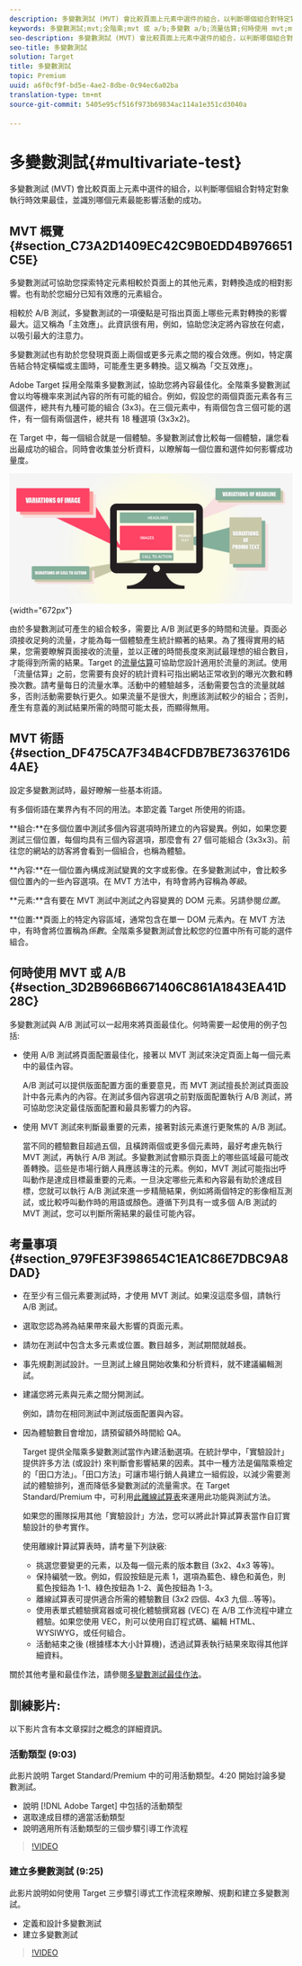 ```yaml
---
description: 多變數測試 (MVT) 會比較頁面上元素中選件的組合，以判斷哪個組合對特定對象執行時效果最佳，並識別哪個元素最能影響活動的成功。
keywords: 多變數測試;mvt;全階乘;mvt 或 a/b;多變數 a/b;流量估算;何時使用 mvt;mvt 考量;多變數
seo-description: 多變數測試 (MVT) 會比較頁面上元素中選件的組合，以判斷哪個組合對特定對象執行時效果最佳，並識別哪個元素最能影響活動的成功。
seo-title: 多變數測試
solution: Target
title: 多變數測試
topic: Premium
uuid: a6f0cf9f-bd5e-4ae2-8dbe-0c94ec6a02ba
translation-type: tm+mt
source-git-commit: 5405e95cf516f973b69834ac114a1e351cd3040a

---
```



# 多變數測試{#multivariate-test}

多變數測試 (MVT) 會比較頁面上元素中選件的組合，以判斷哪個組合對特定對象執行時效果最佳，並識別哪個元素最能影響活動的成功。

## MVT 概覽 {#section_C73A2D1409EC42C9B0EDD4B976651C5E}

多變數測試可協助您探索特定元素相較於頁面上的其他元素，對轉換造成的相對影響。也有助於您細分已知有效應的元素組合。

相較於 A/B 測試，多變數測試的一項優點是可指出頁面上哪些元素對轉換的影響最大。這又稱為「主效應」。此資訊很有用，例如，協助您決定將內容放在何處，以吸引最大的注意力。

多變數測試也有助於您發現頁面上兩個或更多元素之間的複合效應。例如，特定廣告結合特定橫幅或主圖時，可能產生更多轉換。這又稱為「交互效應」。

Adobe Target 採用全階乘多變數測試，協助您將內容最佳化。全階乘多變數測試會以均等機率來測試內容的所有可能的組合。例如，假設您的兩個頁面元素各有三個選件，總共有九種可能的組合 (3x3)。在三個元素中，有兩個包含三個可能的選件，有一個有兩個選件，總共有 18 種選項 (3x3x2)。

在 Target 中，每一個組合就是一個體驗。多變數測試會比較每一個體驗，讓您看出最成功的組合。同時會收集並分析資料，以瞭解每一個位置和選件如何影響成功量度。

![](assets/multivariate.png){width=&quot;672px&quot;}

由於多變數測試可產生的組合較多，需要比 A/B 測試更多的時間和流量。頁面必須接收足夠的流量，才能為每一個體驗產生統計顯著的結果。為了獲得實用的結果，您需要瞭解頁面接收的流量，並以正確的時間長度來測試最理想的組合數目，才能得到所需的結果。Target 的[流量估算](../../c-activities/c-multivariate-testing/t-create-multivariate-test/traffic-estimator.md#task_71AA6922AFD447EA8C5E610A78ABA714)可協助您設計適用於流量的測試。使用「流量估算」之前，您需要有良好的統計資料可指出網站正常收到的曝光次數和轉換次數。請考量每日的流量水準。活動中的體驗越多，活動需要包含的流量就越多，否則活動需要執行更久。如果流量不是很大，則應該測試較少的組合；否則，產生有意義的測試結果所需的時間可能太長，而顯得無用。

## MVT 術語 {#section_DF475CA7F34B4CFDB7BE7363761D64AE}

設定多變數測試時，最好瞭解一些基本術語。

有多個術語在業界內有不同的用法。本節定義 Target 所使用的術語。

**組合:**在多個位置中測試多個內容選項時所建立的內容變異。例如，如果您要測試三個位置，每個均具有三個內容選項，那麼會有 27 個可能組合 (3x3x3)。前往您的網站的訪客將會看到一個組合，也稱為體驗。

**內容:**在一個位置內構成測試變異的文字或影像。在多變數測試中，會比較多個位置內的一些內容選項。在 MVT 方法中，有時會將內容稱為*等級*。

**元素:**含有要在 MVT 測試中測試之內容變異的 DOM 元素。另請參閱*位置*。

**位置:**頁面上的特定內容區域，通常包含在單一 DOM 元素內。在 MVT 方法中，有時會將位置稱為*係數*。全階乘多變數測試會比較您的位置中所有可能的選件組合。

## 何時使用 MVT 或 A/B {#section_3D2B966B6671406C861A1843EA41D28C}

多變數測試與 A/B 測試可以一起用來將頁面最佳化。何時需要一起使用的例子包括:

* 使用 A/B 測試將頁面配置最佳化，接著以 MVT 測試來決定頁面上每一個元素中的最佳內容。

   A/B 測試可以提供版面配置方面的重要意見，而 MVT 測試擅長於測試頁面設計中各元素內的內容。在測試多個內容選項之前對版面配置執行 A/B 測試，將可協助您決定最佳版面配置和最具影響力的內容。

* 使用 MVT 測試來判斷最重要的元素，接著對該元素進行更聚焦的 A/B 測試。

   當不同的體驗數目超過五個，且橫跨兩個或更多個元素時，最好考慮先執行 MVT 測試，再執行 A/B 測試。多變數測試會顯示頁面上的哪些區域最可能改善轉換。這些是市場行銷人員應該專注的元素。例如，MVT 測試可能指出呼叫動作是達成目標最重要的元素。一旦決定哪些元素和內容最有助於達成目標，您就可以執行 A/B 測試來進一步精簡結果，例如將兩個特定的影像相互測試，或比較呼叫動作時的用語或顏色。遵循下列具有一或多個 A/B 測試的 MVT 測試，您可以判斷所需結果的最佳可能內容。

## 考量事項 {#section_979FE3F398654C1EA1C86E7DBC9A8DAD}

* 在至少有三個元素要測試時，才使用 MVT 測試。如果沒這麼多個，請執行 A/B 測試。
* 選取您認為將為結果帶來最大影響的頁面元素。
* 請勿在測試中包含太多元素或位置。數目越多，測試期間就越長。
* 事先規劃測試設計。一旦測試上線且開始收集和分析資料，就不建議編輯測試。
* 建議您將元素與元素之間分開測試。

   例如，請勿在相同測試中測試版面配置與內容。
* 因為體驗數目會增加，請預留額外時間給 QA。

   Target 提供全階乘多變數測試當作內建活動選項。在統計學中，「實驗設計」提供許多方法 (或設計) 來判斷會影響結果的因素。其中一種方法是偏階乘檢定的「田口方法」。「田口方法」可讓市場行銷人員建立一組假設，以減少需要測試的體驗排列，進而降低多變數測試的流量需求。在 Target Standard/Premium 中，可利用[此離線試算表](https://marketing.adobe.com/resources/help/en_US/target/mvt/MVT-Taguchi-Partial-Factorial-Design-02102017.xlsx)來運用此功能與測試方法。

   如果您的團隊採用其他「實驗設計」方法，您可以將此計算試算表當作自訂實驗設計的參考實作。

   使用離線計算試算表時，請考量下列訣竅:

   * 挑選您要變更的元素，以及每一個元素的版本數目 (3x2、4x3 等等)。
   * 保持編號一致。例如，假設按鈕是元素 1，選項為藍色、綠色和黃色，則藍色按鈕為 1-1、綠色按鈕為 1-2、黃色按鈕為 1-3。
   * 離線試算表可提供適合所需的體驗數目 (3x2 四個、4x3 九個...等等)。
   * 使用表單式體驗撰寫器或可視化體驗撰寫器 (VEC) 在 A/B 工作流程中建立體驗。如果您使用 VEC，則可以使用自訂程式碼、編輯 HTML、WYSIWYG，或任何組合。
   * 活動結束之後 (根據樣本大小計算機)，透過試算表執行結果來取得其他詳細資料。

關於其他考量和最佳作法，請參閱[多變數測試最佳作法](../../c-activities/c-multivariate-testing/best-practices.md#reference_53635817FFB741EF8C4E56CC70688EDD)。

## 訓練影片:

以下影片含有本文章探討之概念的詳細資訊。

### 活動類型 (9:03)

此影片說明 Target Standard/Premium 中的可用活動類型。4:20 開始討論多變數測試。

* 說明 [!DNL Adobe Target] 中包括的活動類型
* 選取達成目標的適當活動類型
* 說明適用所有活動類型的三個步驟引導工作流程

>[!VIDEO](https://video.tv.adobe.com/v/17386)

### 建立多變數測試 (9:25)

此影片說明如何使用 Target 三步驟引導式工作流程來瞭解、規劃和建立多變數測試。

* 定義和設計多變數測試
* 建立多變數測試

>[!VIDEO](https://video.tv.adobe.com/v/17395)